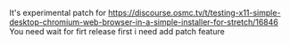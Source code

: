 It's experimental patch for https://discourse.osmc.tv/t/testing-x11-simple-desktop-chromium-web-browser-in-a-simple-installer-for-stretch/16846
You need wait for firt release
first i need add patch feature
